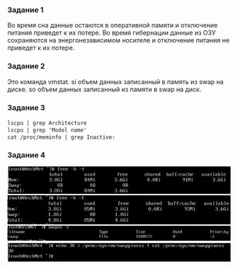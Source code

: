 ### Задание 1

Во время сна данные остаются в оперативной памяти и отключение питания приведет к их потере.
Во время гибернации данные из ОЗУ сохраняются на энергонезависимом носителе и отключение питания не приведет к их потере.


### Задание 2

Это команда vmstat. si объем данных записанный в память из swap на диске. so объем данных записанный из памяти в swap на диск. 


### Задание 3

    lscpu | grep Architecture
    lscpu | grep 'Model name'
    cat /proc/meminfo | grep Inactive:
    
    
### Задание 4

![P1](https://github.com/geniusnsk/netology/blob/main/lesson5_1.png)
![P2](https://github.com/geniusnsk/netology/blob/main/lesson5_2.png)
![P3](https://github.com/geniusnsk/netology/blob/main/lesson5_3.png)
![P4](https://github.com/geniusnsk/netology/blob/main/lesson5_4.png)
